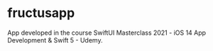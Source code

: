 # fructusapp
App developed in the course SwiftUI Masterclass 2021 - iOS 14 App Development &amp; Swift 5 - Udemy.
